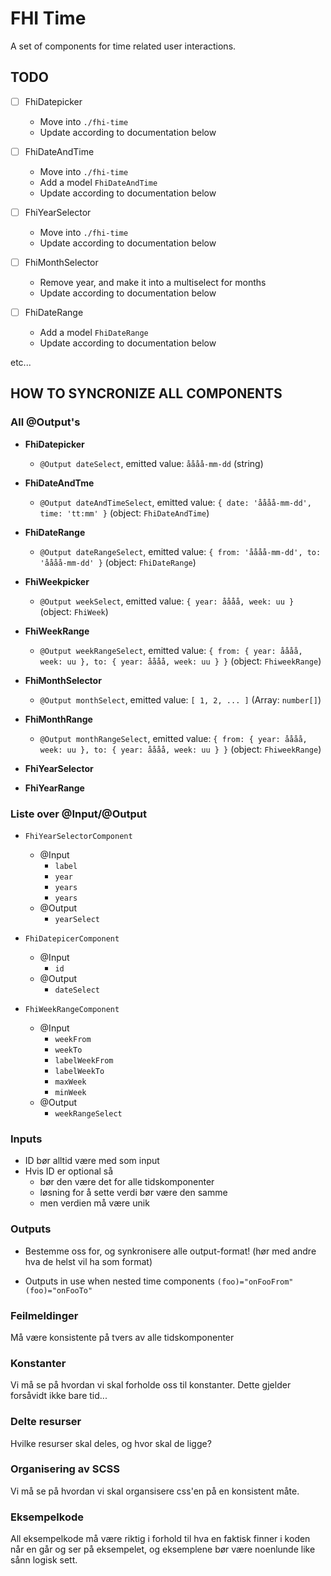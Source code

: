 # FHI Time

A set of components for time related user interactions.

## TODO

- [ ] FhiDatepicker
  - Move into `./fhi-time`
  - Update according to documentation below

- [ ] FhiDateAndTime
  - Move into `./fhi-time`
  - Add a model `FhiDateAndTime`
  - Update according to documentation below

- [ ] FhiYearSelector
  - Move into `./fhi-time`
  - Update according to documentation below

- [ ] FhiMonthSelector
  - Remove year, and make it into a multiselect for months
  - Update according to documentation below

- [ ] FhiDateRange
  - Add a model `FhiDateRange`
  - Update according to documentation below

etc...

## HOW TO SYNCRONIZE ALL COMPONENTS

### All @Output's

- **FhiDatepicker**
  - `@Output dateSelect`, emitted value: `åååå-mm-dd` (string)

- **FhiDateAndTme**
  - `@Output dateAndTimeSelect`, emitted value: `{ date: 'åååå-mm-dd', time: 'tt:mm' }` (object: `FhiDateAndTime`)

- **FhiDateRange**
  - `@Output dateRangeSelect`, emitted value: `{ from: 'åååå-mm-dd', to: 'åååå-mm-dd' }` (object: `FhiDateRange`)

- **FhiWeekpicker**
  - `@Output weekSelect`, emitted value: `{ year: åååå, week: uu }` (object: `FhiWeek`)

- **FhiWeekRange**
  - `@Output weekRangeSelect`, emitted value: `{ from: { year: åååå, week: uu }, to: { year: åååå, week: uu } }` (object: `FhiweekRange`)

- **FhiMonthSelector**
  - `@Output monthSelect`, emitted value: `[ 1, 2, ... ]` (Array: `number[]`)

- **FhiMonthRange**
  - `@Output monthRangeSelect`, emitted value: `{ from: { year: åååå, week: uu }, to: { year: åååå, week: uu } }` (object: `FhiweekRange`)

- **FhiYearSelector**

- **FhiYearRange**

### Liste over @Input/@Output

- `FhiYearSelectorComponent`
  - @Input
    - `label`
    - `year`
    - `years`
    - `years`
  - @Output
    - `yearSelect`

- `FhiDatepicerComponent`
  - @Input
    - `id`
  - @Output
    - `dateSelect`

- `FhiWeekRangeComponent`
  - @Input
    - `weekFrom`
    - `weekTo`
    - `labelWeekFrom`
    - `labelWeekTo`
    - `maxWeek`
    - `minWeek`
  - @Output
    - `weekRangeSelect`

### Inputs

- ID bør alltid være med som input
- Hvis ID er optional så
  - bør den være det for alle tidskomponenter
  - løsning for å sette verdi bør være den samme
  - men verdien må være unik

### Outputs

- Bestemme oss for, og synkronisere alle output-format! (hør med andre hva de helst vil ha som format)

- Outputs in use when nested time components
  `(foo)="onFooFrom"`
  `(foo)="onFooTo"`

### Feilmeldinger

Må være konsistente på tvers av alle tidskomponenter

### Konstanter

Vi må se på hvordan vi skal forholde oss til konstanter.
Dette gjelder forsåvidt ikke bare tid...

### Delte resurser

Hvilke resurser skal deles, og hvor skal de ligge?

### Organisering av SCSS

Vi må se på hvordan vi skal organsisere css'en på en konsistent måte.

### Eksempelkode

All eksempelkode må være riktig i forhold til hva en faktisk finner i koden når en går og ser på eksempelet, og eksemplene bør være noenlunde like sånn logisk sett.
